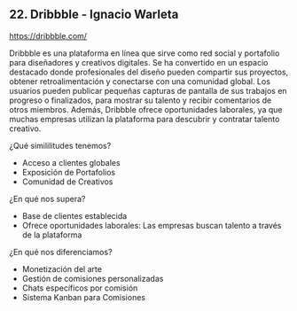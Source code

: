 ## 22. Dribbble - Ignacio Warleta

https://dribbble.com/

Dribbble es una plataforma en línea que sirve como red social y portafolio para diseñadores y creativos digitales. Se ha convertido en un espacio destacado donde profesionales del diseño pueden compartir sus proyectos, obtener retroalimentación y conectarse con una comunidad global. Los usuarios pueden publicar pequeñas capturas de pantalla de sus trabajos en progreso o finalizados, para mostrar su talento y recibir comentarios de otros miembros. Además, Dribbble ofrece oportunidades laborales, ya que muchas empresas utilizan la plataforma para descubrir y contratar talento creativo.

¿Qué simililitudes tenemos?

- Acceso a clientes globales  
- Exposición de Portafolios  
- Comunidad de Creativos

¿En qué nos supera?

- Base de clientes establecida  
- Ofrece oportunidades laborales: Las empresas buscan talento a través de la plataforma

¿En qué nos diferenciamos?

- Monetización del arte  
- Gestión de comisiones personalizadas  
- Chats específicos por comisión  
- Sistema Kanban para Comisiones  